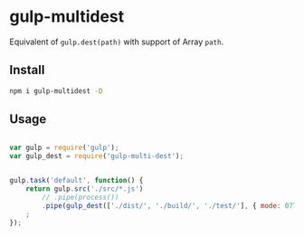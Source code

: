 # gulp-multidest

Equivalent of `gulp.dest(path)` with support of Array `path`.

## Install

```sh
npm i gulp-multidest -D
```

## Usage

```js

var gulp = require('gulp');
var gulp_dest = require('gulp-multi-dest');


gulp.task('default', function() {
    return gulp.src('./src/*.js')
        // .pipe(process())
        .pipe(gulp_dest(['./dist/', './build/', './test/'], { mode: 0777 }))
    ;
});

```

